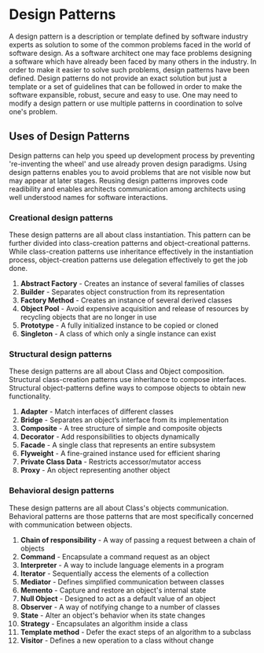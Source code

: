 # Design Patterns

A design pattern is a description or template defined by software industry experts as solution to some of the common problems faced in the world of software design. As a software architect one may face problems designing a software which have already been faced by many others in the industry. In order to make it easier to solve such problems, design patterns have been defined. Design patterns do not provide an exact solution but just a template or a set of guidelines that can be followed in order to make the software expansible, robust, secure and easy to use. One may need to modify a design pattern or use multiple patterns in coordination to solve one's problem.

## Uses of Design Patterns

Design patterns can help you speed up development process by preventing 're-inventing the wheel' and use already proven design paradigms. Using design patterns enables you to avoid problems that are not visible now but may appear at later stages. Reusing design patterns improves code readibility and enables architects communication among architects using well understood names for software interactions.

### Creational design patterns
These design patterns are all about class instantiation. This pattern can be further divided into class-creation patterns and object-creational patterns. While class-creation patterns use inheritance effectively in the instantiation process, object-creation patterns use delegation effectively to get the job done.

1. **Abstract Factory** - 
Creates an instance of several families of classes
2. **Builder** -
Separates object construction from its representation
3. **Factory Method** -
Creates an instance of several derived classes
4. **Object Pool** -
Avoid expensive acquisition and release of resources by recycling objects that are no longer in use
5. **Prototype** -
A fully initialized instance to be copied or cloned
6. **Singleton** -
A class of which only a single instance can exist

### Structural design patterns
These design patterns are all about Class and Object composition. Structural class-creation patterns use inheritance to compose interfaces. Structural object-patterns define ways to compose objects to obtain new functionality.

 
1. **Adapter** -
Match interfaces of different classes
2. **Bridge** -
Separates an object’s interface from its implementation
3. **Composite** -
A tree structure of simple and composite objects
4. **Decorator** -
Add responsibilities to objects dynamically
5. **Facade** -
A single class that represents an entire subsystem
6. **Flyweight** -
A fine-grained instance used for efficient sharing
7. **Private Class Data** -
Restricts accessor/mutator access
8. **Proxy** -
An object representing another object

### Behavioral design patterns
These design patterns are all about Class's objects communication. Behavioral patterns are those patterns that are most specifically concerned with communication between objects.

1. **Chain of responsibility** -
A way of passing a request between a chain of objects
2. **Command** -
Encapsulate a command request as an object
3. **Interpreter** -
A way to include language elements in a program
4. **Iterator** -
Sequentially access the elements of a collection
5. **Mediator** -
Defines simplified communication between classes
6. **Memento** -
Capture and restore an object's internal state
7. **Null Object** -
Designed to act as a default value of an object
8. **Observer** -
A way of notifying change to a number of classes
9. **State** -
Alter an object's behavior when its state changes
10. **Strategy** -
Encapsulates an algorithm inside a class
11. **Template method** -
Defer the exact steps of an algorithm to a subclass
12. **Visitor** -
Defines a new operation to a class without change
